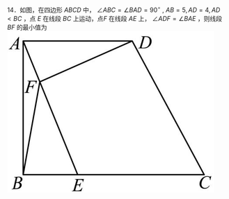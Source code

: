 14．如图，在四边形 $A B C D$ 中， $\angle A B C = \angle B A D = 9 0 ^ { \circ }$ , $A B = 5 , A D = 4 , A D < B C$ ，点 $E$ 在线段 $B C$ 上运动，点$F$ 在线段 $A E$ 上， $\angle A D F = \angle B A E$ ，则线段 $B F$ 的最小值为
![](<../../qs_image_DB/专题2-3_八种隐圆类最值问题，圆来如此简单（解析版）/c6e8d7e33acd0edfcae292074fc4415573b2f5f55ac70f5c9557ae4dd8869878.jpg>)
